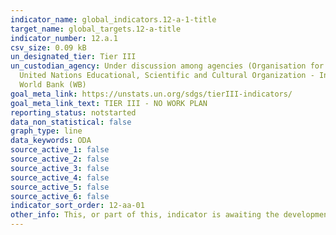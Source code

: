 ```yaml
---
indicator_name: global_indicators.12-a-1-title
target_name: global_targets.12-a-title
indicator_number: 12.a.1
csv_size: 0.09 kB
un_designated_tier: Tier III
un_custodian_agency: Under discussion among agencies (Organisation for Economic Co-operation and Development (OECD), UN Environment (UNEP),
  United Nations Educational, Scientific and Cultural Organization - Institute for Statistics (UNESCO-UIS),
  World Bank (WB)
goal_meta_link: https://unstats.un.org/sdgs/tierIII-indicators/
goal_meta_link_text: TIER III - NO WORK PLAN
reporting_status: notstarted
data_non_statistical: false
graph_type: line
data_keywords: ODA
source_active_1: false
source_active_2: false
source_active_3: false
source_active_4: false
source_active_5: false
source_active_6: false
indicator_sort_order: 12-aa-01
other_info: This, or part of this, indicator is awaiting the development of internationally established methodology and standards (classified by the UN as tier 3). 
---
```


